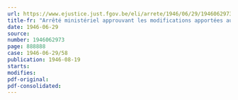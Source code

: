 ```yaml
---
url: https://www.ejustice.just.fgov.be/eli/arrete/1946/06/29/1946062973/justel
title-fr: "Arrêté ministériel approuvant les modifications apportées au règlement d'exploitation du Comité provisoire de Gestion des Transports urbains de l'Agglomération bruxelloise"
date: 1946-06-29
source:
number: 1946062973
page: 888888
case: 1946-06-29/58
publication: 1946-08-19
starts:
modifies:
pdf-original:
pdf-consolidated:
---
```


